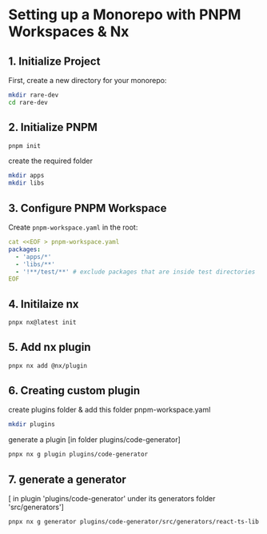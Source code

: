 # Setting up a Monorepo with PNPM Workspaces & Nx

## 1. Initialize Project

First, create a new directory for your monorepo:

```bash
mkdir rare-dev
cd rare-dev
```

## 2. Initialize PNPM

```bash
pnpm init
```

create the required folder

```bash
mkdir apps
mkdir libs
```

## 3. Configure PNPM Workspace

Create `pnpm-workspace.yaml` in the root:

```yaml
cat <<EOF > pnpm-workspace.yaml
packages:
  - 'apps/*'
  - 'libs/**'
  - '!**/test/**' # exclude packages that are inside test directories
EOF
```

## 4. Initilaize nx
```bash
pnpx nx@latest init
```


## 5. Add nx plugin
```bash
pnpx nx add @nx/plugin
```

## 6. Creating custom plugin
create plugins folder & add this folder pnpm-workspace.yaml
```bash
mkdir plugins
```

generate a plugin [in folder plugins/code-generator]
```bash
pnpx nx g plugin plugins/code-generator
```

## 7. generate a generator 
[ in plugin 'plugins/code-generator' under its generators folder 'src/generators']

```bash
pnpx nx g generator plugins/code-generator/src/generators/react-ts-lib
```
